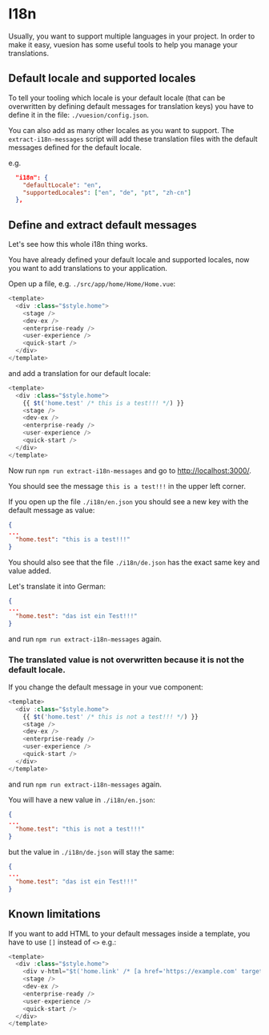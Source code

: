 # I18n

Usually, you want to support multiple languages in your project. In order to make it easy,
vuesion has some useful tools to help you manage your translations.

## Default locale and supported locales

To tell your tooling which locale is your default locale (that can be overwritten by
defining default messages for translation keys) you have to define it in the file: `./vuesion/config.json`.

You can also add as many other locales as you want to support.
The `extract-i18n-messages` script will add these translation files with the default messages defined for the default locale.

e.g.

```json
  "i18n": {
    "defaultLocale": "en",
    "supportedLocales": ["en", "de", "pt", "zh-cn"]
  },
```

## Define and extract default messages

Let's see how this whole i18n thing works.

You have already defined your default locale and supported locales,
now you want to add translations to your application.

Open up a file, e.g. `./src/app/home/Home/Home.vue`:

```js
<template>
  <div :class="$style.home">
    <stage />
    <dev-ex />
    <enterprise-ready />
    <user-experience />
    <quick-start />
  </div>
</template>
```

and add a translation for our default locale:

```js
<template>
  <div :class="$style.home">
    {{ $t('home.test' /* this is a test!!! */) }}
    <stage />
    <dev-ex />
    <enterprise-ready />
    <user-experience />
    <quick-start />
  </div>
</template>
```

Now run `npm run extract-i18n-messages` and go to [http://localhost:3000/](http://localhost:3000/).

You should see the message `this is a test!!!` in the upper left corner.

If you open up the file `./i18n/en.json` you should see a new key with the default message as value:

```json
{
...
  "home.test": "this is a test!!!"
}
```

You should also see that the file `./i18n/de.json` has the exact same key and value added.

Let's translate it into German:

```json
{
...
  "home.test": "das ist ein Test!!!"
}
```

and run `npm run extract-i18n-messages` again.

### The translated value is not overwritten because it is not the default locale.

If you change the default message in your vue component:

```js
<template>
  <div :class="$style.home">
    {{ $t('home.test' /* this is not a test!!! */) }}
    <stage />
    <dev-ex />
    <enterprise-ready />
    <user-experience />
    <quick-start />
  </div>
</template>
```

and run `npm run extract-i18n-messages` again.

You will have a new value in `./i18n/en.json`:

```json
{
...
  "home.test": "this is not a test!!!"
}
```

but the value in `./i18n/de.json` will stay the same:

```json
{
...
  "home.test": "das ist ein Test!!!"
}
```

## Known limitations

If you want to add HTML to your default messages inside a template, you have to use `[]` instead of `<>` e.g.:

```js
<template>
  <div :class="$style.home">
    <div v-html="$t('home.link' /* [a href='https://example.com' target='_blank']this is a link[/a] */)" />
    <stage />
    <dev-ex />
    <enterprise-ready />
    <user-experience />
    <quick-start />
  </div>
</template>
```
